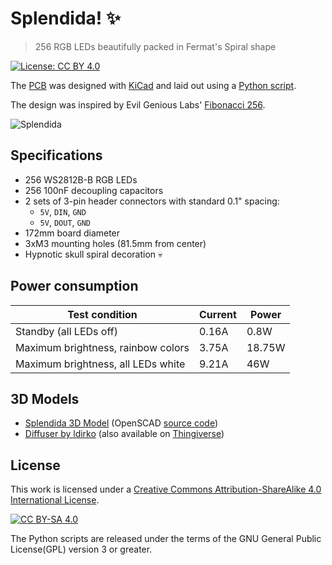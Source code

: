 # Splendida! ✨

> 256 RGB LEDs beautifully packed in Fermat's Spiral shape

[![License: CC BY 4.0](https://img.shields.io/badge/License-CC%20BY--SA%204.0-lightgrey.svg)][cc-by-sa]

The [PCB](pcb/) was designed with [KiCad](https://kicad.org/) and laid out using a [Python script](pcb/layout-board.py).

The design was inspired by Evil Genious Labs' [Fibonacci 256](https://www.evilgeniuslabs.org/fibonacci256).

![Splendida](images/model.jpg)

## Specifications

- 256 WS2812B-B RGB LEDs
- 256 100nF decoupling capacitors
- 2 sets of 3-pin header connectors with standard 0.1" spacing:
  - `5V`, `DIN`, `GND`
  - `5V`, `DOUT`, `GND`
- 172mm board diameter
- 3xM3 mounting holes (81.5mm from center)
- Hypnotic skull spiral decoration 💀

## Power consumption

| Test condition                     | Current | Power  |
| ---------------------------------- | ------- | ------ |
| Standby (all LEDs off)             | 0.16A   | 0.8W   |
| Maximum brightness, rainbow colors | 3.75A   | 18.75W |
| Maximum brightness, all LEDs white | 9.21A   | 46W    |

## 3D Models

- [Splendida 3D Model](3d/splendida.stl) (OpenSCAD [source code](3d/spelndida.scad))
- [Diffuser by ldirko](3d/ldirko-diffuser.stl) (also available on [Thingiverse](https://www.thingiverse.com/thing:4782141))

## License

This work is licensed under a
[Creative Commons Attribution-ShareAlike 4.0 International License][cc-by-sa].

[![CC BY-SA 4.0](https://licensebuttons.net/l/by-sa/4.0/88x31.png)][cc-by-sa]

The Python scripts are released under the terms of the GNU General Public License(GPL) version 3 or greater.

[cc-by-sa]: http://creativecommons.org/licenses/by-sa/4.0/
